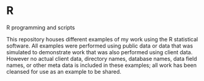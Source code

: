 # R
R programming and scripts

This repository houses different examples of my work using the R statistical software.  All examples were performed using public data or data that was simulated to demonstrate work that was also performed using client data.  However no actual client data, directory names, database names, data field names, or other meta data is included in these examples; all work has been cleansed for use as an example to be shared.
